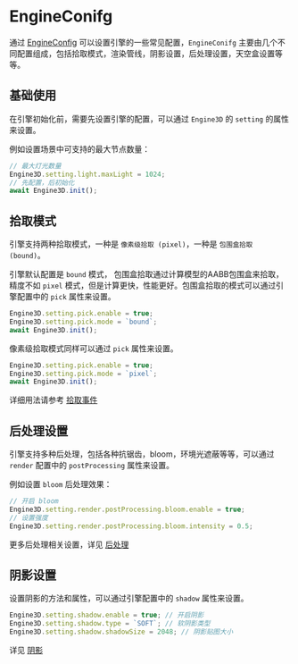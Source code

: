 # EngineConifg
通过 [EngineConfig](/api/types/EngineConfig) 可以设置引擎的一些常见配置，`EngineConifg` 主要由几个不同配置组成，包括拾取模式，渲染管线，阴影设置，后处理设置，天空盒设置等等。

## 基础使用
在引擎初始化前，需要先设置引擎的配置，可以通过 `Engine3D` 的 `setting` 的属性来设置。

例如设置场景中可支持的最大节点数量：
```ts
// 最大灯光数量
Engine3D.setting.light.maxLight = 1024;
// 先配置，后初始化
await Engine3D.init();
```

## 拾取模式
引擎支持两种拾取模式，一种是 `像素级拾取 (pixel)`，一种是 `包围盒拾取 (bound)`。

引擎默认配置是 `bound` 模式， 包围盒拾取通过计算模型的AABB包围盒来拾取，精度不如 `pixel` 模式，但是计算更快，性能更好。包围盒拾取的模式可以通过引擎配置中的 `pick` 属性来设置。

```ts
Engine3D.setting.pick.enable = true;
Engine3D.setting.pick.mode = `bound`;
await Engine3D.init();
```

像素级拾取模式同样可以通过 `pick` 属性来设置。

```ts
Engine3D.setting.pick.enable = true;
Engine3D.setting.pick.mode = `pixel`;
await Engine3D.init();
```

详细用法请参考 [拾取事件](/guide/interaction/pickfire)

## 后处理设置
引擎支持多种后处理，包括各种抗锯齿，bloom，环境光遮蔽等等，可以通过 `render` 配置中的 `postProcessing` 属性来设置。

例如设置 `bloom` 后处理效果：
```ts
// 开启 bloom 
Engine3D.setting.render.postProcessing.bloom.enable = true;
// 设置强度
Engine3D.setting.render.postProcessing.bloom.intensity = 0.5;
```
更多后处理相关设置，详见 [后处理](/guide/advanced/posteffect)

## 阴影设置
设置阴影的方法和属性，可以通过引擎配置中的 `shadow` 属性来设置。

```ts
Engine3D.setting.shadow.enable = true; // 开启阴影
Engine3D.setting.shadow.type = `SOFT`; // 软阴影类型
Engine3D.setting.shadow.shadowSize = 2048; // 阴影贴图大小
```
详见 [阴影](/guide/graphics/shadow)

<!-- ## 全局光照设置
通过配置中的 `gi` 属性来设置全局光照。
```ts
Engine3D.setting.gi.enable = true;
```
详见 [全局光照](/guide/advanced/gi) -->

